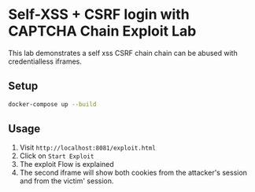 # Self-XSS + CSRF login with CAPTCHA Chain Exploit Lab

This lab demonstrates a self xss CSRF chain chain can be abused with credentialless iframes.

## Setup

```bash
docker-compose up --build
```

## Usage

1. Visit `http://localhost:8081/exploit.html`
2. Click on `Start Exploit`
3. The exploit Flow is explained
4. The second iframe will show both cookies from the attacker's session and from the victim' session.

